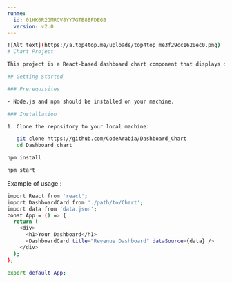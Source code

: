 ```yaml
---
runme:
  id: 01HK6R2GMRCV8YY7GTB8BFDEGB
  version: v2.0
---
```


```sh {"id":"01HK6R44DQYPZ105FZ167GGH1J"}
![Alt text](https://a.top4top.me/uploads/top4top_me3f29cc1620ec0.png)
# Chart Project

This project is a React-based dashboard chart component that displays data in a visually appealing way using Recharts library.

## Getting Started

### Prerequisites

- Node.js and npm should be installed on your machine.

### Installation

1. Clone the repository to your local machine:

   git clone https://github.com/CodeArabia/Dashboard_Chart
   cd Dashboard_chart

```

```sh {"id":"01HK6R788BFC0AFZC80XJ046AQ"}
npm install
```

```sh {"id":"01HK6R7DRVXWWRDN6R610FJHK5"}
npm start
```

Example of usage :

```sh {"id":"01HK6R89FT33YXZKZBR16KMJ8Y"}
import React from 'react';
import DashboardCard from './path/to/Chart';
import data from 'data.json';
const App = () => {
  return (
    <div>
      <h1>Your Dashboard</h1>
      <DashboardCard title="Revenue Dashboard" dataSource={data} />
    </div>
  );
};

export default App;

```
